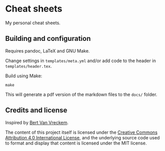 # Cheat sheets

My personal cheat sheets.

## Building and configuration

Requires pandoc, LaTeX and GNU Make.

Change settings in `templates/meta.yml` and/or add code to the header in `templates/header.tex`.

Build using Make:

```
make
```

This will generate a pdf version of the markdown files to the `docs/` folder.

## Credits and license

Inspired by [Bert Van Vreckem](https://github.com/bertvv).

The content of this project itself is licensed under the [Creative Commons Attribution 4.0 International License](http://creativecommons.org/licenses/by/4.0/), and the underlying source code used to format and display that content is licensed under the MIT license.

